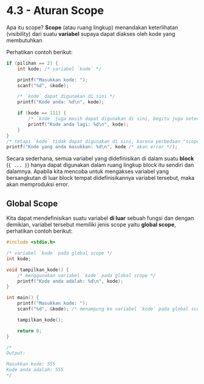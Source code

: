 # 4.3 - Aturan Scope

Apa itu scope? **Scope** (atau ruang lingkup) menandakan keterlihatan (visibility) dari suatu **variabel** supaya dapat diakses oleh kode yang membutuhkan

Perhatikan contoh berikut:
```c
if (pilihan == 2) {
    int kode; /* variabel `kode` */

    printf("Masukkan kode: ");
    scanf("%d", &kode);

    /* `kode` dapat digunakan di sini */
    printf("Kode anda: %d\n", kode);

    if (kode == 111) {
        /* `kode` juga masih dapat digunakan di sini, begitu juga seterusnya */
        printf("Kode anda lagi: %d\n", kode);
    }
}
/* tetapi `kode` tidak dapat digunakan di sini, karena perbedaan "scope" */
printf("Kode yang anda masukkan: %d\n", kode /* akan error */);
```

Secara sederhana, semua variabel yang didefinisikan di dalam suatu **block** (`{ ... }`) hanya dapat digunakan dalam ruang lingkup block itu sendiri dan dalamnya. Apabila kita mencoba untuk mengakses variabel yang bersangkutan di luar block tempat didefinisikannya variabel tersebut, maka akan memproduksi error.

## Global Scope

Kita dapat mendefinisikan suatu variabel **di luar** sebuah fungsi dan dengan demikian, variabel tersebut memiliki jenis scope yaitu **global scope**, perhatikan contoh berikut:

```c
#include <stdio.h>

/* variabel `kode` pada global scope */
int kode;

void tampilkan_kode() {
    /* menggunakan variabel `kode` pada global scope */
    printf("Kode anda adalah: %d\n", kode);
}

int main() {
    printf("Masukkan kode: ");
    scanf("%d", &kode); /* menampung ke variabel `kode` pada global scope */

    tampilkan_kode();

    return 0;
}

/*
Output:

Masukkan kode: 555
Kode anda adalah: 555
*/
```
